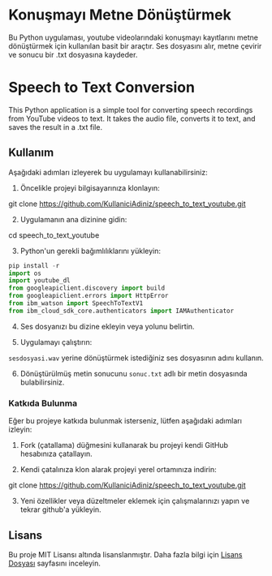 # Konuşmayı Metne Dönüştürmek

Bu Python uygulaması, youtube videolarındaki konuşmayı kayıtlarını metne dönüştürmek için kullanılan basit bir araçtır. Ses dosyasını alır, metne çevirir ve sonucu bir .txt dosyasına kaydeder.

# Speech to Text Conversion

This Python application is a simple tool for converting speech recordings from YouTube videos to text. It takes the audio file, converts it to text, and saves the result in a .txt file.

## Kullanım

Aşağıdaki adımları izleyerek bu uygulamayı kullanabilirsiniz:

1. Öncelikle projeyi bilgisayarınıza klonlayın:

git clone https://github.com/KullaniciAdiniz/speech_to_text_youtube.git

2. Uygulamanın ana dizinine gidin:

cd speech_to_text_youtube

3. Python'un gerekli bağımlılıklarını yükleyin:

```python
pip install -r
import os
import youtube_dl
from googleapiclient.discovery import build
from googleapiclient.errors import HttpError
from ibm_watson import SpeechToTextV1
from ibm_cloud_sdk_core.authenticators import IAMAuthenticator
```

4. Ses dosyanızı bu dizine ekleyin veya yolunu belirtin.

5. Uygulamayı çalıştırın:

`sesdosyasi.wav` yerine dönüştürmek istediğiniz ses dosyasının adını kullanın.

6. Dönüştürülmüş metin sonucunu `sonuc.txt` adlı bir metin dosyasında bulabilirsiniz.

### Katkıda Bulunma

Eğer bu projeye katkıda bulunmak isterseniz, lütfen aşağıdaki adımları izleyin:

1. Fork (çatallama) düğmesini kullanarak bu projeyi kendi GitHub hesabınıza çatallayın.

2. Kendi çatalınıza klon alarak projeyi yerel ortamınıza indirin:

git clone https://github.com/KullaniciAdiniz/speech_to_text_youtube.git

3. Yeni özellikler veya düzeltmeler eklemek için çalışmalarınızı yapın ve tekrar github'a yükleyin.

## Lisans

Bu proje MIT Lisansı altında lisanslanmıştır. Daha fazla bilgi için [Lisans Dosyası](LICENSE) sayfasını inceleyin.
